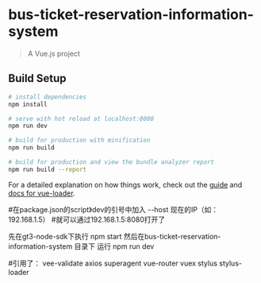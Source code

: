 # bus-ticket-reservation-information-system

> A Vue.js project

## Build Setup

``` bash
# install dependencies
npm install

# serve with hot reload at localhost:8080
npm run dev

# build for production with minification
npm run build

# build for production and view the bundle analyzer report
npm run build --report
```

For a detailed explanation on how things work, check out the [guide](http://vuejs-templates.github.io/webpack/) and [docs for vue-loader](http://vuejs.github.io/vue-loader).

#在package.json的script》dev的引号中加入 --host 现在的IP（如：192.168.1.5）
#就可以通过192.168.1.5:8080打开了

先在gt3-node-sdk下执行 npm start
然后在bus-ticket-reservation-information-system 目录下 运行 npm run dev

#引用了：
vee-validate
axios
superagent
vue-router
vuex
stylus
stylus-loader
